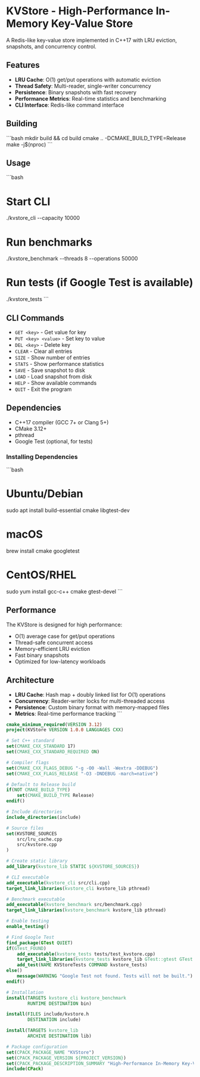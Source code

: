 # KVStore - High-Performance In-Memory Key-Value Store

A Redis-like key-value store implemented in C++17 with LRU eviction, snapshots, and concurrency control.

## Features

- **LRU Cache**: O(1) get/put operations with automatic eviction
- **Thread Safety**: Multi-reader, single-writer concurrency
- **Persistence**: Binary snapshots with fast recovery
- **Performance Metrics**: Real-time statistics and benchmarking
- **CLI Interface**: Redis-like command interface

## Building

\`\`\`bash
mkdir build && cd build
cmake .. -DCMAKE_BUILD_TYPE=Release
make -j$(nproc)
\`\`\`

## Usage

\`\`\`bash
# Start CLI
./kvstore_cli --capacity 10000

# Run benchmarks  
./kvstore_benchmark --threads 8 --operations 50000

# Run tests (if Google Test is available)
./kvstore_tests
\`\`\`

## CLI Commands

- `GET <key>` - Get value for key
- `PUT <key> <value>` - Set key to value
- `DEL <key>` - Delete key
- `CLEAR` - Clear all entries
- `SIZE` - Show number of entries
- `STATS` - Show performance statistics
- `SAVE` - Save snapshot to disk
- `LOAD` - Load snapshot from disk
- `HELP` - Show available commands
- `QUIT` - Exit the program

## Dependencies

- C++17 compiler (GCC 7+ or Clang 5+)
- CMake 3.12+
- pthread
- Google Test (optional, for tests)

### Installing Dependencies

\`\`\`bash
# Ubuntu/Debian
sudo apt install build-essential cmake libgtest-dev

# macOS
brew install cmake googletest

# CentOS/RHEL
sudo yum install gcc-c++ cmake gtest-devel
\`\`\`

## Performance

The KVStore is designed for high performance:
- O(1) average case for get/put operations
- Thread-safe concurrent access
- Memory-efficient LRU eviction
- Fast binary snapshots
- Optimized for low-latency workloads

## Architecture

- **LRU Cache**: Hash map + doubly linked list for O(1) operations
- **Concurrency**: Reader-writer locks for multi-threaded access
- **Persistence**: Custom binary format with memory-mapped files
- **Metrics**: Real-time performance tracking
\`\`\`

```cmake file="CMakeLists.txt"
cmake_minimum_required(VERSION 3.12)
project(KVStore VERSION 1.0.0 LANGUAGES CXX)

# Set C++ standard
set(CMAKE_CXX_STANDARD 17)
set(CMAKE_CXX_STANDARD_REQUIRED ON)

# Compiler flags
set(CMAKE_CXX_FLAGS_DEBUG "-g -O0 -Wall -Wextra -DDEBUG")
set(CMAKE_CXX_FLAGS_RELEASE "-O3 -DNDEBUG -march=native")

# Default to Release build
if(NOT CMAKE_BUILD_TYPE)
    set(CMAKE_BUILD_TYPE Release)
endif()

# Include directories
include_directories(include)

# Source files
set(KVSTORE_SOURCES
    src/lru_cache.cpp
    src/kvstore.cpp
)

# Create static library
add_library(kvstore_lib STATIC ${KVSTORE_SOURCES})

# CLI executable
add_executable(kvstore_cli src/cli.cpp)
target_link_libraries(kvstore_cli kvstore_lib pthread)

# Benchmark executable
add_executable(kvstore_benchmark src/benchmark.cpp)
target_link_libraries(kvstore_benchmark kvstore_lib pthread)

# Enable testing
enable_testing()

# Find Google Test
find_package(GTest QUIET)
if(GTest_FOUND)
    add_executable(kvstore_tests tests/test_kvstore.cpp)
    target_link_libraries(kvstore_tests kvstore_lib GTest::gtest GTest::gtest_main pthread)
    add_test(NAME KVStoreTests COMMAND kvstore_tests)
else()
    message(WARNING "Google Test not found. Tests will not be built.")
endif()

# Installation
install(TARGETS kvstore_cli kvstore_benchmark
        RUNTIME DESTINATION bin)

install(FILES include/kvstore.h
        DESTINATION include)

install(TARGETS kvstore_lib
        ARCHIVE DESTINATION lib)

# Package configuration
set(CPACK_PACKAGE_NAME "KVStore")
set(CPACK_PACKAGE_VERSION ${PROJECT_VERSION})
set(CPACK_PACKAGE_DESCRIPTION_SUMMARY "High-Performance In-Memory Key-Value Store")
include(CPack)
